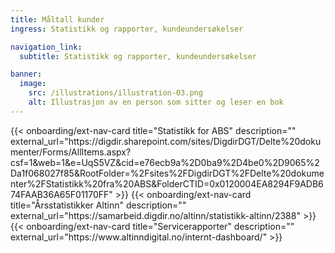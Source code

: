 ```yaml
---
title: Måltall kunder
ingress: Statistikk og rapporter, kundeundersøkelser 

navigation_link:
  subtitle: Statistikk og rapporter, kundeundersøkelser

banner:
  image:
    src: /illustrations/illustration-03.png
    alt: Illustrasjon av en person som sitter og leser en bok
---
```


<div class="onboarding-ext-nav-card-container">
  {{< onboarding/ext-nav-card
    title="Statistikk for ABS"
    description=""
    external_url="https://digdir.sharepoint.com/sites/DigdirDGT/Delte%20dokumenter/Forms/AllItems.aspx?csf=1&web=1&e=UqS5VZ&cid=e76ecb9a%2D0ba9%2D4be0%2D9065%2Da1f068027f85&RootFolder=%2Fsites%2FDigdirDGT%2FDelte%20dokumenter%2FStatistikk%20fra%20ABS&FolderCTID=0x0120004EA8294F9ADB674FAAB36A65F01170FF"
  >}}
  {{< onboarding/ext-nav-card
    title="Årsstatistikker Altinn"
    description=""
    external_url="https://samarbeid.digdir.no/altinn/statistikk-altinn/2388"
  >}}
  {{< onboarding/ext-nav-card
    title="Servicerapporter"
    description=""
    external_url="https://www.altinndigital.no/internt-dashboard/"
  >}}
</div>

